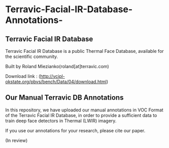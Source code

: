 # Terravic-Facial-IR-Database-Annotations-

## Terravic Facial IR Database

Terravic Facial IR Database is a public Thermal Face Database, available for the scientific community. 

Built by Roland Miezianko(roland[at]terravic.com)

Download link : (http://vcipl-okstate.org/pbvs/bench/Data/04/download.html)

## Our Manual Terravic DB Annotations

In this repository, we have uploaded our manual annotations in VOC Format of the Terravic Facial IR Database, in order to provide a sufficient data to train deep face detectors in Thermal (LWIR) imagery.


If you use our annotations for your research, please cite our paper.

(In review)

